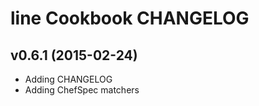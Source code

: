 line Cookbook CHANGELOG
========================

v0.6.1 (2015-02-24)
--------------------
- Adding CHANGELOG
- Adding ChefSpec matchers
